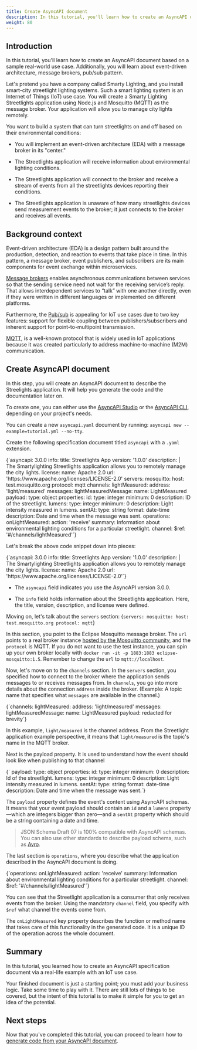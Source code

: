 ```yaml
---
title: Create AsyncAPI document
description: In this tutorial, you'll learn how to create an AsyncAPI document.
weight: 80
---
```


## Introduction

In this tutorial, you'll learn how to create an AsyncAPI document based on a sample real-world use case. Additionally, you will learn about event-driven architecture, message brokers, pub/sub pattern.

Let's pretend you have a company called Smarty Lighting, and you install smart-city streetlight lighting systems. Such a smart lighting system is an Internet of Things (IoT) use case. You will create a Smarty Lighting Streetlights application using Node.js and Mosquitto (MQTT) as the message broker. Your application will allow you to manage city lights remotely. 

You want to build a system that can turn streetlights on and off based on their environmental conditions: 

- You will implement an event-driven architecture (EDA) with a message broker in its "center."

- The Streetlights application will receive information about environmental lighting conditions.

- The Streetlights application will connect to the broker and receive a stream of events from all the streetlights devices reporting their conditions.

- The Streetlights application is unaware of how many streetlights devices send measurement events to the broker; it just connects to the broker and receives all events.


## Background context

Event-driven architecture (EDA) is a design pattern built around the production, detection, and reaction to events that take place in time. In this pattern, a message broker, event publishers, and subscribers are its main components for event exchange within microservices.

[Message brokers](/docs/tutorials/getting-started/event-driven-architectures#message-broker) enables asynchronous communications between services so that the sending service need not wait for the receiving service’s reply. That allows interdependent services to “talk” with one another directly, even if they were written in different languages or implemented on different platforms. 

Furthermore, the [Pub/sub](/docs/tutorials/getting-started/event-driven-architectures#publishersubscriber) is appealing for IoT use cases due to two key features: support for flexible coupling between publishers/subscribers and inherent support for point-to-multipoint transmission.  

[MQTT](https://mqtt.org/), is a well-known protocol that is widely used in IoT applications because it was created particularly to address machine-to-machine (M2M) communication.

## Create AsyncAPI document

In this step, you will create an AsyncAPI document to describe the Streelights application. It will help you generate the code and the documentation later on.

To create one, you can either use the [AsyncAPI Studio](https://studio.asyncapi.com) or the [AsyncAPI CLI](https://github.com/asyncapi/cli), depending on your project's needs.

<Remember>

You can create a new `asyncapi.yaml` document by running: 
`asyncapi new --example=tutorial.yml --no-tty`.

</Remember>

Create the following specification document titled `asyncapi` with a `.yaml` extension.

<CodeBlock>
{`asyncapi: 3.0.0
info:
  title: Streetlights App
  version: '1.0.0'
  description: |
    The Smartylighting Streetlights application allows you
    to remotely manage the city lights.
  license:
    name: Apache 2.0
    url: 'https://www.apache.org/licenses/LICENSE-2.0'
servers:
  mosquitto:
    host: test.mosquitto.org
    protocol: mqtt
channels:
  lightMeasured:
    address: 'light/measured'
    messages:
      lightMeasuredMessage:
        name: LightMeasured
        payload:
          type: object
          properties:
            id:
              type: integer
              minimum: 0
              description: ID of the streetlight.
            lumens:
              type: integer
              minimum: 0
              description: Light intensity measured in lumens.
            sentAt:
              type: string
              format: date-time
              description: Date and time when the message was sent.
operations:
  onLightMeasured:
    action: 'receive'
    summary: Information about environmental lighting conditions for a particular streetlight.
    channel:
      $ref: '#/channels/lightMeasured'`}
</CodeBlock>

Let's break the above code snippet down into pieces:

<CodeBlock>
{`asyncapi: 3.0.0
info:
  title: Streetlights App
  version: '1.0.0'
  description: |
    The Smartylighting Streetlights application allows you
    to remotely manage the city lights.
  license:
    name: Apache 2.0
    url: 'https://www.apache.org/licenses/LICENSE-2.0'`}
</CodeBlock>

- The `asyncapi` field indicates you use the AsyncAPI version 3.0.0.

- The `info` field holds information about the Streetlights application. Here, the title, version, description, and license were defined.

Moving on, let's talk about the `servers` section:
<CodeBlock>
{`servers:
  mosquitto:
    host: test.mosquitto.org
    protocol: mqtt`}
</CodeBlock> 

In this section, you point to the Eclipse Mosquitto message broker. The `url` points to a real broker instance [hosted by the Mosquitto community](https://test.mosquitto.org/), and the `protocol` is MQTT. If you do not want to use the test instance, you can spin up your own broker locally with `docker run -it -p 1883:1883 eclipse-mosquitto:1.5`. Remember to change the `url` to `mqtt://localhost`.

Now, let's move on to the `channels` section. In the `servers` section, you specified how to connect to the broker where the application sends messages to or receives messages from. In `channels`, you go into more details about the connection `address` inside the broker. (Example: A topic name that specifies what `messages` are available in the channel.)

<CodeBlock>
{`channels:
  lightMeasured:
    address: 'light/measured'
    messages:
      lightMeasuredMessage:
        name: LightMeasured
        payload:
          redacted for brevity`}
</CodeBlock>

In this example, `light/measured` is the channel address. From the Streetlight application example perspective, it means that `light/measured` is the topic's name in the MQTT broker.

Next is the payload property. It is used to understand how the event should look like when publishing to that channel

<CodeBlock>
{`      payload:
        type: object
        properties:
          id:
            type: integer
            minimum: 0
            description: Id of the streetlight.
          lumens:
            type: integer
            minimum: 0
            description: Light intensity measured in lumens.
          sentAt:
            type: string
            format: date-time
            description: Date and time when the message was sent.`}
</CodeBlock>

The `payload` property defines the event's content using AsyncAPI schemas. It means that your event payload should contain an `id` and a `lumens` property —which are integers bigger than zero—and a `sentAt` property which should be a string containing a date and time.

>  JSON Schema Draft 07 is 100% compatible with AsyncAPI schemas. You can also use other standards to describe payload schema, such as [Avro](https://github.com/asyncapi/avro-schema-parser#usage).

The last section is `operations`, where you describe what the application described in the AsyncAPI document is doing. 

<CodeBlock>
{`operations:
  onLightMeasured:
    action: 'receive'
    summary: Information about environmental lighting conditions for a particular streetlight.
    channel:
      $ref: '#/channels/lightMeasured'`}
</CodeBlock>

You can see that the Streetlight application is a consumer that only receives events from the broker. Using the mandatory `channel` field, you specify with `$ref` what channel the events come from.

The `onLightMeasured` key property describes the function or method name that takes care of this functionality in the generated code. It is a unique ID of the operation across the whole document.

## Summary

In this tutorial, you learned how to create an AsyncAPI specification document via a real-life example with an IoT use case.

Your finished document is just a starting point; you must add your business logic. Take some time to play with it. There are still lots of things to be covered, but the intent of this tutorial is to make it simple for you to get an idea of the potential.

## Next steps
Now that you've completed this tutorial, you can proceed to learn how to [generate code from your AsyncAPI document](https://www.asyncapi.com/docs/tutorials/generate-code).
